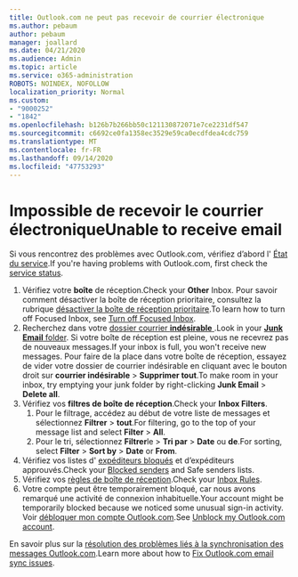 ```yaml
---
title: Outlook.com ne peut pas recevoir de courrier électronique
ms.author: pebaum
author: pebaum
manager: joallard
ms.date: 04/21/2020
ms.audience: Admin
ms.topic: article
ms.service: o365-administration
ROBOTS: NOINDEX, NOFOLLOW
localization_priority: Normal
ms.custom:
- "9000252"
- "1842"
ms.openlocfilehash: b126b7b266bb50c121130872071e7ce2231df547
ms.sourcegitcommit: c6692ce0fa1358ec3529e59ca0ecdfdea4cdc759
ms.translationtype: MT
ms.contentlocale: fr-FR
ms.lasthandoff: 09/14/2020
ms.locfileid: "47753293"
---
```

# <a name="unable-to-receive-email"></a><span data-ttu-id="ae294-102">Impossible de recevoir le courrier électronique</span><span class="sxs-lookup"><span data-stu-id="ae294-102">Unable to receive email</span></span>

<span data-ttu-id="ae294-103">Si vous rencontrez des problèmes avec Outlook.com, vérifiez d’abord l' [État du service](https://go.microsoft.com/fwlink/p/?linkid=837482).</span><span class="sxs-lookup"><span data-stu-id="ae294-103">If you're having problems with Outlook.com, first check the [service status](https://go.microsoft.com/fwlink/p/?linkid=837482).</span></span>

1. <span data-ttu-id="ae294-104">Vérifiez votre **boîte** de réception.</span><span class="sxs-lookup"><span data-stu-id="ae294-104">Check your **Other** Inbox.</span></span> <span data-ttu-id="ae294-105">Pour savoir comment désactiver la boîte de réception prioritaire, consultez la rubrique [désactiver la boîte de réception prioritaire](https://support.office.com/article/f714d94d-9e63-4217-9ccb-6cb2986aa1b2).</span><span class="sxs-lookup"><span data-stu-id="ae294-105">To learn how to turn off Focused Inbox, see [Turn off Focused Inbox](https://support.office.com/article/f714d94d-9e63-4217-9ccb-6cb2986aa1b2).</span></span> 
2. <span data-ttu-id="ae294-106">Recherchez dans votre [dossier courrier **indésirable** ](https://outlook.live.com/mail/junkemail).</span><span class="sxs-lookup"><span data-stu-id="ae294-106">Look in your [**Junk Email** folder](https://outlook.live.com/mail/junkemail).</span></span> <span data-ttu-id="ae294-107">Si votre boîte de réception est pleine, vous ne recevrez pas de nouveaux messages.</span><span class="sxs-lookup"><span data-stu-id="ae294-107">If your inbox is full, you won't receive new messages.</span></span> <span data-ttu-id="ae294-108">Pour faire de la place dans votre boîte de réception, essayez de vider votre dossier de courrier indésirable en cliquant avec le bouton droit sur **courrier indésirable**  >  **Supprimer tout**.</span><span class="sxs-lookup"><span data-stu-id="ae294-108">To make room in your inbox, try emptying your junk folder by right-clicking **Junk Email** > **Delete all**.</span></span>
3. <span data-ttu-id="ae294-109">Vérifiez vos **filtres de boîte de réception**.</span><span class="sxs-lookup"><span data-stu-id="ae294-109">Check your **Inbox Filters**.</span></span> 
    1. <span data-ttu-id="ae294-110">Pour le filtrage, accédez au début de votre liste de messages et sélectionnez **Filtrer**  >  **tout**.</span><span class="sxs-lookup"><span data-stu-id="ae294-110">For filtering, go to the top of your message list and select **Filter** > **All**.</span></span>
    2. <span data-ttu-id="ae294-111">Pour le tri, sélectionnez **Filtrer**le  >  **Tri par**  >  **Date** ou **de**.</span><span class="sxs-lookup"><span data-stu-id="ae294-111">For sorting, select **Filter** > **Sort by** > **Date** or **From**.</span></span>
4. <span data-ttu-id="ae294-112">Vérifiez vos listes d' [expéditeurs bloqués](https://outlook.live.com/mail/options/mail/junkEmail) et d’expéditeurs approuvés.</span><span class="sxs-lookup"><span data-stu-id="ae294-112">Check your [Blocked senders](https://outlook.live.com/mail/options/mail/junkEmail) and Safe senders lists.</span></span>
5. <span data-ttu-id="ae294-113">Vérifiez vos [règles de boîte de réception](https://outlook.live.com/mail/options/mail/rules).</span><span class="sxs-lookup"><span data-stu-id="ae294-113">Check your [Inbox Rules](https://outlook.live.com/mail/options/mail/rules).</span></span>
6. <span data-ttu-id="ae294-114">Votre compte peut être temporairement bloqué, car nous avons remarqué une activité de connexion inhabituelle.</span><span class="sxs-lookup"><span data-stu-id="ae294-114">Your account might be temporarily blocked because we noticed some unusual sign-in activity.</span></span> <span data-ttu-id="ae294-115">Voir [débloquer mon compte Outlook.com](https://support.office.com/article/f4ad2701-d166-4d8b-8a6a-9af2a1f8a4c4).</span><span class="sxs-lookup"><span data-stu-id="ae294-115">See [Unblock my Outlook.com account](https://support.office.com/article/f4ad2701-d166-4d8b-8a6a-9af2a1f8a4c4).</span></span>

<span data-ttu-id="ae294-116">En savoir plus sur la [résolution des problèmes liés à la synchronisation des messages Outlook.com](https://support.office.com/article/d39e3341-8d79-4bf1-b3c7-ded602233642).</span><span class="sxs-lookup"><span data-stu-id="ae294-116">Learn more about how to [Fix Outlook.com email sync issues](https://support.office.com/article/d39e3341-8d79-4bf1-b3c7-ded602233642).</span></span>